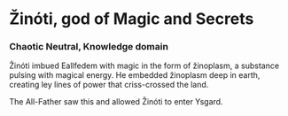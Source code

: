 # Žinóti, god of Magic and Secrets
### Chaotic Neutral, Knowledge domain

Žinóti imbued Eallfedem with magic in the form of žinoplasm, a substance pulsing with magical energy.
He embedded žinoplasm deep in earth, creating ley lines of power that criss-crossed the land.

The All-Father saw this and allowed Žinóti to enter Ysgard.
